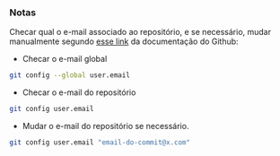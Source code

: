### Notas

Checar qual o e-mail associado ao repositório, e se necessário, mudar 
manualmente segundo [esse link](https://docs.github.com/en/github-ae@latest/account-and-profile/setting-up-and-managing-your-personal-account-on-github/managing-email-preferences/setting-your-commit-email-address) da documentação do Github:

- Checar o e-mail global
````bash
git config --global user.email
````

- Checar o e-mail do repositório
````bash
git config user.email
````

- Mudar o e-mail do repositório se necessário.
````bash
git config user.email "email-do-commit@x.com"
````

